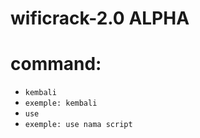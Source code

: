# wificrack-2.0 ALPHA

# command:

* `kembali`
* `exemple: kembali`
* `use`
* `exemple: use nama script`
